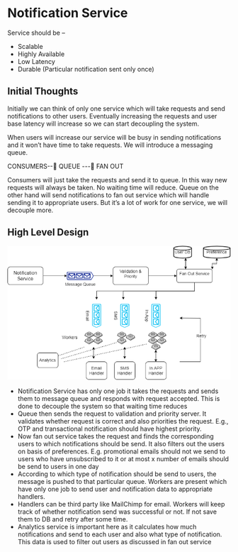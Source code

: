 # Notification Service

Service should be –
-	Scalable
-	Highly Available
-	Low Latency
-	Durable (Particular notification sent only once)

## Initial Thoughts

Initially we can think of only one service which will take requests and send notifications to other users. Eventually increasing the requests and user base latency will increase so we can start decoupling the system.

When users will increase our service will be busy in sending notifications and it won’t have time to take requests. We will introduce a messaging queue.

CONSUMERS--  QUEUE --- FAN OUT 

Consumers will just take the requests and send it to queue. In this way new requests will always be taken. No waiting time will reduce. Queue on the other hand will send notifications to fan out service which will handle sending it to appropriate users. 
But it’s a lot of work for one service, we will decouple more.

## High Level Design

![alt text](https://github.com/sidhant293/Essential-Algorithms/blob/main/System%20Design/Images/NotificatioService_highLvl.drawio.png)

-	Notification Service has only one job it takes the requests and sends them to message queue and responds with request accepted. This is done to decouple the system so that waiting time reduces
-	Queue then sends the request to validation and priority server. It validates whether request is correct and also priorities the request. E.g., OTP and transactional notification should have highest priority.
-	Now fan out service takes the request and finds the corresponding users to which notifications should be send. It also filters out the users on basis of preferences. E.g. promotional emails should not we send to users who have unsubscribed to it or at most x number of emails should be send to users in one day
-	According to which type of notification should be send to users, the message is pushed to that particular queue. Workers are present which have only one job to send user and notification data to appropriate handlers.
-	Handlers can be third party like MailChimp for email. Workers will keep track of whether notification send was successful or not. If not save them to DB and retry after some time.
-	Analytics service is important here as it calculates how much notifications and send to each user and also what type of notification. This data is used to filter out users as discussed in fan out service
